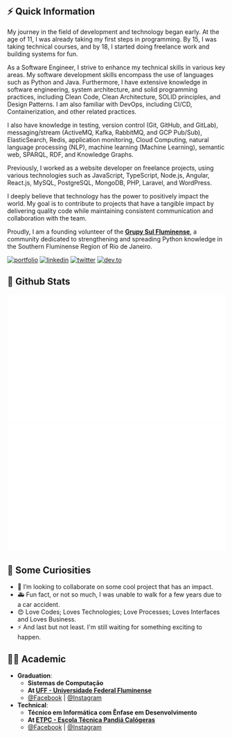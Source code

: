 ## :zap: Quick Information
My journey in the field of development and technology began early. At the age of 11, I was already taking my first steps in programming. By 15, I was taking technical courses, and by 18, I started doing freelance work and building systems for fun.

As a Software Engineer, I strive to enhance my technical skills in various key areas. My software development skills encompass the use of languages such as Python and Java. Furthermore, I have extensive knowledge in software engineering, system architecture, and solid programming practices, including Clean Code, Clean Architecture, SOLID principles, and Design Patterns. I am also familiar with DevOps, including CI/CD, Containerization, and other related practices.

I also have knowledge in testing, version control (Git, GitHub, and GitLab), messaging/stream (ActiveMQ, Kafka, RabbitMQ, and GCP Pub/Sub), ElasticSearch, Redis, application monitoring, Cloud Computing, natural language processing (NLP), machine learning (Machine Learning), semantic web, SPARQL, RDF, and Knowledge Graphs.

Previously, I worked as a website developer on freelance projects, using various technologies such as JavaScript, TypeScript, Node.js, Angular, React.js, MySQL, PostgreSQL, MongoDB, PHP, Laravel, and WordPress.

I deeply believe that technology has the power to positively impact the world. My goal is to contribute to projects that have a tangible impact by delivering quality code while maintaining consistent communication and collaboration with the team.

Proudly, I am a founding volunteer of the **[Grupy Sul Fluminense](https://linktr.ee/grupysf)**, a community dedicated to strengthening and spreading Python knowledge in the Southern Fluminense Region of Rio de Janeiro.

[![portfolio](https://img.shields.io/badge/my_personal_website-a6352f?style=for-the-badge&logo=ko-fi&logoColor=white)](https://www.miguelsmuller.dev.br) [![linkedin](https://img.shields.io/badge/linkedin-0A66C2?style=for-the-badge&logo=linkedin&logoColor=white)](https://www.linkedin.com/in/miguelsmuller/) [![twitter](https://img.shields.io/badge/twitter-1DA1F2?style=for-the-badge&logo=twitter&logoColor=white)](https://twitter.com/miguelsmuller)  [![dev.to](https://img.shields.io/badge/dev.to-000?style=for-the-badge&logo=dev.to&logoColor=white)](https://dev.to/miguelsmuller/)

## :1st_place_medal: Github Stats
![](https://raw.githubusercontent.com/miguelsmuller/github-stats-transparent/output/generated/overview.svg)
![](https://raw.githubusercontent.com/miguelsmuller/github-stats-transparent/output/generated/languages.svg)

## :speech_balloon: Some Curiosities
- :dancers: I’m looking to collaborate on some cool project that has an impact.
- :ambulance: Fun fact, or not so much, I was unable to walk for a few years due to a car accident.
- :heart_eyes: Love Codes; Loves Technologies; Love Processes; Loves Interfaces and Loves Business.
- :zap: And last but not least. I'm still waiting for something exciting to happen. 

## :man_student: Academic
- **Graduation**:
    - **Sistemas de Computação** 
    - **At [UFF - Universidade Federal Fluminense](http://www.ic.uff.br/)**
    - [@Facebook](https://www.facebook.com/informeic) | [@Instagram](https://www.instagram.com/computacao_uff/)
- **Technical**:
    - **Técnico em Informática com Ênfase em Desenvolvimento**
    - **At [ETPC - Escola Técnica Pandiá Calógeras](https://etpc.com.br/)**
    - [@Facebook](https://www.facebook.com/ETPCVR/) | [@Instagram](https://www.instagram.com/ETPCVR/)

